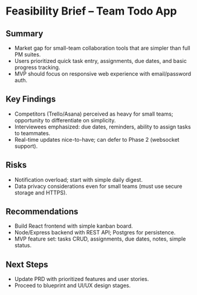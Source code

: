 # Feasibility Brief – Team Todo App

## Summary

- Market gap for small-team collaboration tools that are simpler than full PM suites.
- Users prioritized quick task entry, assignments, due dates, and basic progress tracking.
- MVP should focus on responsive web experience with email/password auth.

## Key Findings

- Competitors (Trello/Asana) perceived as heavy for small teams; opportunity to differentiate on simplicity.
- Interviewees emphasized: due dates, reminders, ability to assign tasks to teammates.
- Real-time updates nice-to-have; can defer to Phase 2 (websocket support).

## Risks

- Notification overload; start with simple daily digest.
- Data privacy considerations even for small teams (must use secure storage and HTTPS).

## Recommendations

- Build React frontend with simple kanban board.
- Node/Express backend with REST API; Postgres for persistence.
- MVP feature set: tasks CRUD, assignments, due dates, notes, simple status.

## Next Steps

- Update PRD with prioritized features and user stories.
- Proceed to blueprint and UI/UX design stages.
